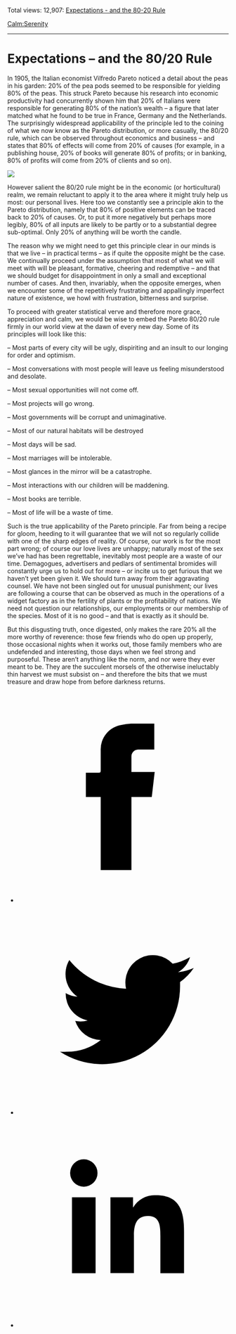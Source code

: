 Total views: 12,907: [Expectations - and the 80-20 Rule](https://www.theschooloflife.com/thebookoflife/expectations-and-the-80-20-rule/)

[Calm:](https://www.theschooloflife.com/thebookoflife/category/calm/)[Serenity](https://www.theschooloflife.com/thebookoflife/category/calm/serenity/)

* * *

# Expectations – and the 80/20 Rule
<style>
						.alignnone {
  display: block;
  margin-left: auto;
  margin-right: auto;
  align: center:
}

.addtoany_share_save_container {
display:none;
}

.wp-block-image {
		display: block;
  margin-left: auto;
  margin-right: auto;
  width: 50%;
}

.aligncenter {
display: block;
  margin-left: auto;
  margin-right: auto;
  align: center:
}

@media only screen and (max-width: 500px) {
  .wp-block-image {
		display: block;
  margin-left: auto;
  margin-right: auto;
  width: 100%;
} }

h1 {max-width: 600px !important;
}
.s18-single-post .content-area .site-main article .post-cat-header-display + .old-wrapper p {
    font-size: 1.200em
}
						</style>

In 1905, the Italian economist Vilfredo Pareto noticed a detail about the peas in his garden: 20% of the pea pods seemed to be responsible for yielding 80% of the peas. This struck Pareto because his research into economic productivity had concurrently shown him that 20% of Italians were responsible for generating 80% of the nation’s wealth – a figure that later matched what he found to be true in France, Germany and the Netherlands. The surprisingly widespread applicability of the principle led to the coining of what we now know as the Pareto distribution, or more casually, the 80/20 rule, which can be observed throughout economics and business – and states that 80% of effects will come from 20% of causes (for example, in a publishing house, 20% of books will generate 80% of profits; or in banking, 80% of profits will come from 20% of clients and so on).

![](https://www.theschooloflife.com/thebookoflife/wp-content/uploads/2019/05/Doperwt_rijserwt_bloemen_Pisum_sativum-983x1024.jpg)

However salient the 80/20 rule might be in the economic (or horticultural) realm, we remain reluctant to apply it to the area where it might truly help us most: our personal lives. Here too we constantly see a principle akin to the Pareto distribution, namely that 80% of positive elements can be traced back to 20% of causes. Or, to put it more negatively but perhaps more legibly, 80% of all inputs are likely to be partly or to a substantial degree sub-optimal. Only 20% of anything will be worth the candle.

The reason why we might need to get this principle clear in our minds is that we live – in practical terms – as if quite the opposite might be the case. We continually proceed under the assumption that most of what we will meet with will be pleasant, formative, cheering and redemptive – and that we should budget for disappointment in only a small and exceptional number of cases. And then, invariably, when the opposite emerges, when we encounter some of the repetitively frustrating and appallingly imperfect nature of existence, we howl with frustration, bitterness and surprise.

To proceed with greater statistical verve and therefore more grace, appreciation and calm, we would be wise to embed the Pareto 80/20 rule firmly in our world view at the dawn of every new day. Some of its principles will look like this:

– Most parts of every city will be ugly, dispiriting and an insult to our longing for order and optimism.

– Most conversations with most people will leave us feeling misunderstood and desolate.

– Most sexual opportunities will not come off.

– Most projects will go wrong.

– Most governments will be corrupt and unimaginative.

– Most of our natural habitats will be destroyed

– Most days will be sad.

– Most marriages will be intolerable.

– Most glances in the mirror will be a catastrophe.

– Most interactions with our children will be maddening.

– Most books are terrible.

– Most of life will be a waste of time.

Such is the true applicability of the Pareto principle. Far from being a recipe for gloom, heeding to it will guarantee that we will not so regularly collide with one of the sharp edges of reality. Of course, our work is for the most part wrong; of course our love lives are unhappy; naturally most of the sex we’ve had has been regrettable, inevitably most people are a waste of our time. Demagogues, advertisers and pedlars of sentimental bromides will constantly urge us to hold out for more – or incite us to get furious that we haven’t yet been given it. We should turn away from their aggravating counsel. We have not been singled out for unusual punishment; our lives are following a course that can be observed as much in the operations of a widget factory as in the fertility of plants or the profitability of nations. We need not question our relationships, our employments or our membership of the species. Most of it is no good – and that is exactly as it should be.

But this disgusting truth, once digested, only makes the rare 20% all the more worthy of reverence: those few friends who do open up properly, those occasional nights when it works out, those family members who are undefended and interesting, those days when we feel strong and purposeful. These aren’t anything like the norm, and nor were they ever meant to be. They are the succulent morsels of the otherwise ineluctably thin harvest we must subsist on – and therefore the bits that we must treasure and draw hope from before darkness returns.

<style>
    .iframe-class { display: block !important; }
</style>

- [<svg xmlns="http://www.w3.org/2000/svg" viewbox="0 0 26 26"><title>Facebook</title>
                    <g>
                        <path d="M8.38,10H9.92c.2,0,.29,0,.29-.28,0-.82,0-1.64,0-2.46a3.05,3.05,0,0,1,2.57-3.15A7.22,7.22,0,0,1,14,3.95c.86,0,1.71,0,2.57,0h.25v3.2h-2A.85.85,0,0,0,14,8c0,.62,0,1.24,0,1.91h2.87L16.51,13H14v9H10.21V13H8.38Z"></path>
                    </g>
                </svg>](http://www.facebook.com/sharer/sharer.php?u=https://www.theschooloflife.com/thebookoflife/expectations-and-the-80-20-rule/)
- [<svg xmlns="http://www.w3.org/2000/svg" viewbox="0 0 26 26"><title>Twitter</title>
                    <path d="M21.69,7.9a6.75,6.75,0,0,1-1.94.53,3.39,3.39,0,0,0,1.48-1.87,6.76,6.76,0,0,1-2.14.82,3.38,3.38,0,0,0-5.75,3.08,9.59,9.59,0,0,1-7-3.53,3.38,3.38,0,0,0,1,4.51A3.36,3.36,0,0,1,5.89,11v0A3.38,3.38,0,0,0,8.6,14.37a3.39,3.39,0,0,1-1.53.06,3.38,3.38,0,0,0,3.15,2.35A6.78,6.78,0,0,1,6,18.22a6.87,6.87,0,0,1-.81,0A9.6,9.6,0,0,0,20,10.08q0-.22,0-.44A6.86,6.86,0,0,0,21.69,7.9Z"></path>
                </svg>](http://twitter.com/share?url=https://www.theschooloflife.com/thebookoflife/expectations-and-the-80-20-rule/&text=&via=theschooloflife)
- [<svg xmlns="http://www.w3.org/2000/svg" viewbox="0 0 26 26"><title>LinkedIn</title>
<path class="cls-2" d="M6.67,10H9.58v9.36H6.67ZM8.13,5.32A1.69,1.69,0,1,1,6.44,7,1.69,1.69,0,0,1,8.13,5.32"></path><path class="cls-2" d="M11.41,10H14.2v1.28h0A3.06,3.06,0,0,1,17,9.75c2.95,0,3.49,1.94,3.49,4.46v5.14H17.57V14.79c0-1.09,0-2.48-1.51-2.48s-1.75,1.18-1.75,2.4v4.63H11.41Z"></path></svg>](https://www.linkedin.com/shareArticle?mini=true&url=https://www.theschooloflife.com/thebookoflife/expectations-and-the-80-20-rule/)

